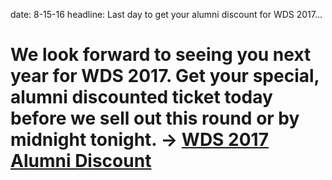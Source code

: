 date: 8-15-16
headline: Last day to get your alumni discount for WDS 2017...

# We look forward to seeing you next year for WDS 2017. Get your special, alumni discounted ticket today before we sell out this round or by midnight tonight. -> <a href="https://worlddominationsummit.com/2017">WDS 2017 Alumni Discount</a> 


